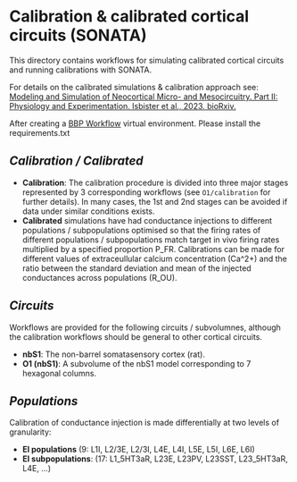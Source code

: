 # Calibration & calibrated cortical circuits (SONATA)
This directory contains workflows for simulating calibrated cortical circuits and running calibrations with SONATA.

For details on the calibrated simulations & calibration approach see:
[Modeling and Simulation of Neocortical Micro- and Mesocircuitry. Part II: Physiology and Experimentation. Isbister et al., 2023. bioRxiv.](www.biorxiv.org/content/10.1101/2023.05.17.541168v3)

After creating a [BBP Workflow](https://bbpteam.epfl.ch/project/spaces/display/BBPNSE/Workflow) virtual environment. Please install the requirements.txt

## _Calibration / Calibrated_
- **Calibration**: The calibration procedure is divided into three major stages represented by 3 corresponding workflows (see `O1/calibration` for further details). In many cases, the 1st and 2nd stages can be avoided if data under similar conditions exists.
- **Calibrated** simulations have had conductance injections to different populations / subpopulations optimised so that the firing rates of different populations / subpopulations match target in vivo firing rates multiplied by a specified proportion P\_FR. Calibrations can be made for different values of extraceullular calcium concentration (Ca^2+) and the ratio between the standard deviation and mean of the injected conductances across populations (R\_OU). 


## _Circuits_
Workflows are provided for the following circuits / subvolumnes, although the calibration workflows should be general to other cortical circuits.
- **nbS1**: The non-barrel somatasensory cortex (rat).
- **O1 (nbS1)**: A subvolume of the nbS1 model corresponding to 7 hexagonal columns.

## _Populations_
Calibration of conductance injection is made differentially at two levels of granularity:
- **EI populations** (9: L1I, L2/3E, L2/3I, L4E, L4I, L5E, L5I, L6E, L6I)
- **EI subpopulations**: (17: L1\_5HT3aR, L23E, L23PV, L23SST, L23\_5HT3aR, L4E, ...)

<!-- ## _Stimuli_
- **Thalamic stimuli** (e.g. Stimulating proportion of thalamic fibers)
- **Spike replay**
- **Optogenetic stimulation**

## _Extracellular / LFP_
- **Extracellular potentials** -->